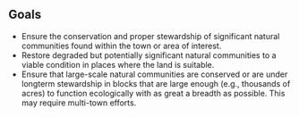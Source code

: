 ## Goals  

* Ensure the conservation and proper stewardship of significant natural communities found within the town or area
of interest.  
* Restore degraded but potentially significant natural communities to a viable condition in places where the land is suitable.  
* Ensure that large-scale natural communities are conserved or are under longterm stewardship in blocks that are large enough (e.g., thousands of acres) to function ecologically with as great a breadth as possible. This may require multi-town efforts.  
